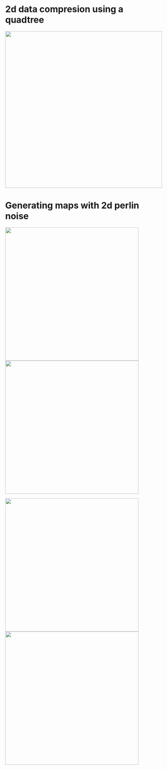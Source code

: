 ## 
# 2d data compresion using a quadtree
<img src="https://doc-08-18-docs.googleusercontent.com/docs/securesc/fild1ncsi4lrffd3vn7lf2kqegr2p6m4/5jhh6tpdtjtnlp4dovfvolsamst4r3pu/1585508475000/09000342911028173400/09000342911028173400/1FNLI5SFlg3KzFHCMTODoD_D2mCiLZhpr?authuser=0&nonce=b7va09l2l4sna&user=09000342911028173400&hash=eerp1p09uq75iim6sj20sen7nb16l2uv" width="500" height="500" />

## 
# Generating maps with 2d perlin noise
<img src="https://doc-0s-18-docs.googleusercontent.com/docs/securesc/fild1ncsi4lrffd3vn7lf2kqegr2p6m4/j1s8phtcopv6rmi8i195k5f02ien62rp/1585509150000/09000342911028173400/09000342911028173400/11m3a0lq3rOK3Xr8AaK3tDSATBEaJtuws?authuser=0&nonce=hi2l1pbrlpbak&user=09000342911028173400&hash=ern503gi58bgjcsk1rfe19h0qbolqr5b" width="425" height="425" /> <img src="https://doc-0o-18-docs.googleusercontent.com/docs/securesc/fild1ncsi4lrffd3vn7lf2kqegr2p6m4/ei9hqnqnje1sjsl75cg5oafga67ea01p/1585509225000/09000342911028173400/09000342911028173400/14Ld0V66-ULwbkbjA4l4umjTzCJhqmA31?authuser=0" width="425" height="425" />

<img src="https://doc-0o-18-docs.googleusercontent.com/docs/securesc/fild1ncsi4lrffd3vn7lf2kqegr2p6m4/9u76va0vc7njp4aeij4effto5a2rh6ps/1585510050000/09000342911028173400/09000342911028173400/16SGyGXhjPzO3LzEU0F9OKYFi98X1k5_l?authuser=0&nonce=g7r9gu249fonk&user=09000342911028173400&hash=farg8vtpr4jvcc42um5gecnnu8f98ghl" width="425" height="425" /> <img src="https://doc-0o-18-docs.googleusercontent.com/docs/securesc/fild1ncsi4lrffd3vn7lf2kqegr2p6m4/ihg5952ilqpc9f028jrpb0c26cbftv22/1585510050000/09000342911028173400/09000342911028173400/14Ld0V66-ULwbkbjA4l4umjTzCJhqmA31?authuser=0" width="425" height="425" />
